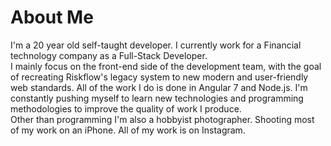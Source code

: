 

# About Me

I'm a 20 year old self-taught developer. I currently work for a Financial technology company as a Full-Stack Developer.
<br>
I mainly focus on the front-end side of the development team, with the goal of recreating Riskflow's legacy system to new modern and user-friendly web standards. All of the work I do is done in Angular 7 and Node.js. I'm constantly  pushing myself to learn new technologies and programming methodologies  to improve the quality of work I produce.
<br>
Other than programming I'm also a hobbyist photographer. Shooting most of my work on an iPhone. All of my work is on Instagram. 
